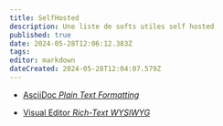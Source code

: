 ```yaml
---
title: SelfHosted
description: Une liste de softs utiles self hosted
published: true
date: 2024-05-28T12:06:12.383Z
tags: 
editor: markdown
dateCreated: 2024-05-28T12:04:07.579Z
---
```


- [AsciiDoc *Plain Text Formatting*](/editors/asciidoc) 

- [Visual Editor *Rich-Text WYSIWYG*](/editors/visualeditor)